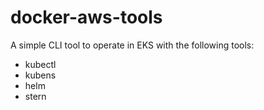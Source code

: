 # docker-aws-tools

A simple CLI tool to operate in EKS with the following tools:

- kubectl
- kubens
- helm
- stern
